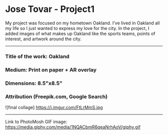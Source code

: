 # Jose Tovar - Project1

My project was focused on my hometown Oakland. I've lived in Oakland all my life so I just wanted to express my love for the city. In the project, I added images of what makes up Oakland like the sports teams, points of interest, and artwork around the city.
***

### Title of the work: Oakland <br>
### Medium: Print on paper + AR overlay <br>
### Dimensions: 8.5"x8.5" <br>
### Attribution (Freepik.com, Google Search)

![final collage] <https://i.imgur.com/FtLrMmS.jpg>
***

Link to PhotoMosh GIF image: https://media.giphy.com/media/1NQACbmR6qeaNrhAoV/giphy.gif
